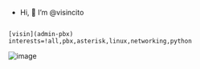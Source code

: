 - Hi, 👋 I’m @visincito



```

[visin](admin-pbx)
interests=!all,pbx,asterisk,linux,networking,python

``` 

![image](https://octodex.github.com/images/minion.png)

